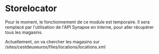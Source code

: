 # Storelocator

Pour le moment, le fonctionnement de ce module est temporaire.
Il sera remplacé par l'utilisation de l'API Synapse en interne, pour aller récupérer tous les magasins.

Actuellement, on va chercher les magasins sur /sites/cestdeuxeuros/files/locations/locations.xml

